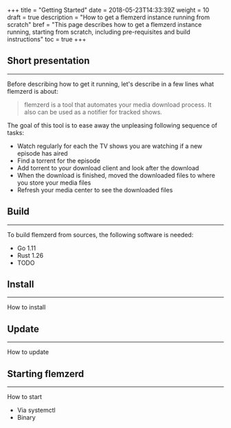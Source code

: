 +++
title = "Getting Started"
date = 2018-05-23T14:33:39Z
weight = 10
draft = true
description = "How to get a flemzerd instance running from scratch"
bref = "This page describes how to get a flemzerd instance running, starting from scratch, including pre-requisites and build instructions"
toc = true
+++


## Short presentation
---

Before describing how to get it running, let's describe in a few lines what flemzerd is about:

> flemzerd is a tool that automates your media download process. It also can be used as a notifier for tracked shows.

The goal of this tool is to ease away the unpleasing following sequence of tasks:

* Watch regularly for each the TV shows you are watching if a new episode  has aired
* Find a torrent for the episode
* Add torrent to your download client and look after the download
* When the download is finished, moved the downloaded files to where you store your media files
* Refresh your media center to see the downloaded files

## Build
---

To build flemzerd from sources, the following software is needed:

* Go 1.11
* Rust 1.26
* TODO

## Install
---

How to install

## Update
---

How to update

## Starting flemzerd
---

How to start
* Via systemctl
* Binary
